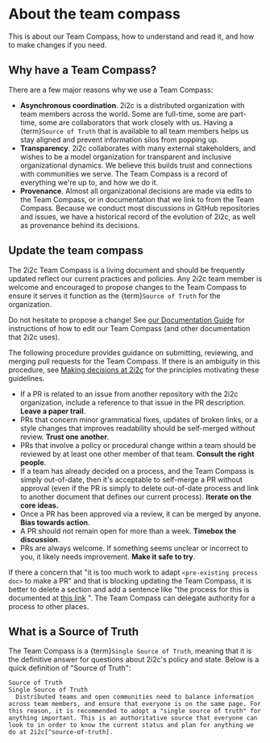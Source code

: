 # About the team compass

This is about our Team Compass, how to understand and read it, and how to make changes if you need.

## Why have a Team Compass?

There are a few major reasons why we use a Team Compass:

- **Asynchronous coordination**. 2i2c is a distributed organization with team members across the world.
  Some are full-time, some are part-time, some are collaborators that work closely with us.
  Having a {term}`Source of Truth` that is available to all team members helps us stay aligned and prevent information silos from popping up.
- **Transparency**. 2i2c collaborates with many external stakeholders, and wishes to be a model organization for transparent and inclusive organizational dynamics.
  We believe this builds trust and connections with communities we serve.
  The Team Compass is a record of everything we're up to, and how we do it.
- **Provenance**. Almost all organizational decisions are made via edits to the Team Compass, or in documentation that we link to from the Team Compass.
  Because we conduct most discussions in GitHub repositories and issues, we have a historical record of the evolution of 2i2c, as well as provenance behind its decisions.

## Update the team compass

The 2i2c Team Compass is a living document and should be frequently updated reflect our current practices 
and policies. Any 2i2c team member is welcome and encouraged to propose changes to the Team Compass to ensure it 
serves it function as the {term}`Source of Truth` for the organization.

Do not hesitate to propose a change!
See [our Documentation Guide](../reference/documentation/overview.md) for instructions of how to edit our Team Compass (and other documentation that 2i2c uses).

The following procedure provides guidance on submitting, reviewing, and merging pull requests for the Team Compass. 
If there is an ambiguity in this procedure, see [Making decisions at 2i2c](governance.md#making-decisions-at-2i2c) for the principles motivating these guidelines.

- If a PR is related to an issue from another repository with the 2i2c organization, include a reference to that issue in the PR description. **Leave a paper trail**.
- PRs that concern minor grammatical fixes, updates of broken links, or a style changes that improves readability should be self-merged without review. **Trust one another**.
- PRs that involve a policy or procedural change within a team should be reviewed by at least one other member of that team. **Consult the right people**.
 - If a team has already decided on a process, and the Team Compass is simply out-of-date, then it's acceptable to self-merge a PR without approval (even if the PR is simply to delete out-of-date process and link to another document that defines our current process).  **Iterate on the core ideas.**
- Once a PR has been approved via a review, it can be merged by anyone. **Bias towards action**.
- A PR should not remain open for more than a week. **Timebox the discussion**.
- PRs are always welcome. If something seems unclear or incorrect to you, it likely needs improvement. **Make it safe to try**.

If there a concern that "it is too much work to adapt `<pre-existing process doc>` to make a PR" and that is blocking updating the Team Compass, it is better to delete a section and add a sentence like "the process for this is documented at [this link]() ". The Team Compass can delegate authority for a process to other places.

## What is a Source of Truth

The Team Compass is a {term}`Single Source of Truth`, meaning that it is the definitive answer for questions about 2i2c's policy and state.
Below is a quick definition of "Source of Truth":

```{glossary}
Source of Truth
Single Source of Truth
  Distributed teams and open communities need to balance information across team members, and ensure that everyone is on the same page. For this reason, it is recommended to adopt a "single source of truth" for anything important. This is an authoritative source that everyone can look to in order to know the current status and plan for anything we do at 2i2c[^source-of-truth].
```

[^source-of-truth]: **References for Single Source of Truth**: For a few examples, see [this Bitergia post](https://blog.bitergia.com/2020/08/25/why-ospo-teams-need-a-single-source-of-truth/) and [the GitLab SSOT section](https://about.gitlab.com/handbook/values/#single-source-of-truth).
